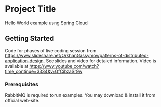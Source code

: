 # Project Title

Hello World example using Spring Cloud

## Getting Started

Code for phases of live-coding session from https://www.slideshare.net/OrkhanGassymov/patterns-of-distributed-application-design. See slides and video for detailed information. Video is available at https://www.youtube.com/watch?time_continue=3334&v=GfCibzaSr9w

### Prerequisites

RabbitMQ is required to run examples. You may download & install it from official web-site.

